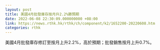 ```yaml
---
layout: post
title: 美國4月批發庫存按月升2.2%勝預期
date: 2022-06-08 22:30:09.000000000 +08:00
link: https://news.rthk.hk/rthk/ch/component/k2/1652200-20220608.htm
categories: rthk
---
```


美國4月批發庫存修訂至按月上升2.2%，高於預期；批發銷售按月上升0.7%。
